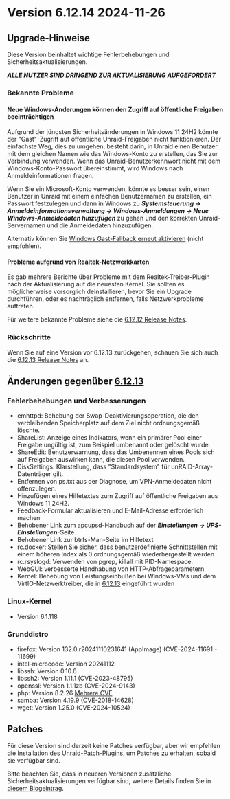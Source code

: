 # Version 6.12.14 2024-11-26

## Upgrade-Hinweise

Diese Version beinhaltet wichtige Fehlerbehebungen und Sicherheitsaktualisierungen.

***ALLE NUTZER SIND DRINGEND ZUR AKTUALISIERUNG AUFGEFORDERT***

### Bekannte Probleme

#### Neue Windows-Änderungen können den Zugriff auf öffentliche Freigaben beeinträchtigen

Aufgrund der jüngsten Sicherheitsänderungen in Windows 11 24H2 könnte der "Gast"-Zugriff auf öffentliche Unraid-Freigaben nicht funktionieren. Der einfachste Weg, dies zu umgehen, besteht darin, in Unraid einen Benutzer mit dem gleichen Namen wie das Windows-Konto zu erstellen, das Sie zur Verbindung verwenden. Wenn das Unraid-Benutzerkennwort nicht mit dem Windows-Konto-Passwort übereinstimmt, wird Windows nach Anmeldeinformationen fragen.

Wenn Sie ein Microsoft-Konto verwenden, könnte es besser sein, einen Benutzer in Unraid mit einem einfachen Benutzernamen zu erstellen, ein Passwort festzulegen und dann in Windows zu ***Systemsteuerung → Anmeldeinformationsverwaltung → Windows-Anmeldungen → Neue Windows-Anmeldedaten hinzufügen*** zu gehen und den korrekten Unraid-Servernamen und die Anmeldedaten hinzuzufügen.

Alternativ können Sie [Windows Gast-Fallback erneut aktivieren](https://techcommunity.microsoft.com/blog/filecab/accessing-a-third-party-nas-with-smb-in-windows-11-24h2-may-fail/4154300)
(nicht empfohlen).

#### Probleme aufgrund von Realtek-Netzwerkkarten

Es gab mehrere Berichte über Probleme mit dem Realtek-Treiber-Plugin nach der Aktualisierung auf die neuesten Kernel. Sie sollten es möglicherweise vorsorglich deinstallieren, bevor Sie ein Upgrade durchführen, oder es nachträglich entfernen, falls Netzwerkprobleme auftreten.

Für weitere bekannte Probleme siehe die [6.12.12 Release Notes](6.12.12.md#known-issues).

### Rückschritte

Wenn Sie auf eine Version vor 6.12.13 zurückgehen, schauen Sie sich auch die [6.12.13 Release Notes](6.12.13.md#rolling-back) an.

## Änderungen gegenüber [6.12.13](6.12.13.md)

### Fehlerbehebungen und Verbesserungen

- emhttpd: Behebung der Swap-Deaktivierungsoperation, die den verbleibenden Speicherplatz auf dem Ziel nicht ordnungsgemäß löschte.
- ShareList: Anzeige eines Indikators, wenn ein primärer Pool einer Freigabe ungültig ist, zum Beispiel umbenannt oder gelöscht wurde.
- ShareEdit: Benutzerwarnung, dass das Umbenennen eines Pools sich auf Freigaben auswirken kann, die diesen Pool verwenden.
- DiskSettings: Klarstellung, dass "Standardsystem" für unRAID-Array-Datenträger gilt.
- Entfernen von ps.txt aus der Diagnose, um VPN-Anmeldedaten nicht offenzulegen.
- Hinzufügen eines Hilfetextes zum Zugriff auf öffentliche Freigaben aus Windows 11 24H2.
- Feedback-Formular aktualisieren und E-Mail-Adresse erforderlich machen
- Behobener Link zum apcupsd-Handbuch auf der ***Einstellungen → UPS-Einstellungen***-Seite
- Behobener Link zur btrfs-Man-Seite im Hilfetext
- rc.docker: Stellen Sie sicher, dass benutzerdefinierte Schnittstellen mit einem höheren Index als 0 ordnungsgemäß wiederhergestellt werden
- rc.rsyslogd: Verwenden von pgrep, killall mit PID-Namespace.
- WebGUI: verbesserte Handhabung von HTTP-Abfrageparametern
- Kernel: Behebung von Leistungseinbußen bei Windows-VMs und dem VirtIO-Netzwerktreiber, die in [6.12.13](6.12.13.md) eingeführt wurden

### Linux-Kernel

- Version 6.1.118

### Grunddistro

- firefox: Version 132.0.r20241110231641 (AppImage) (CVE-2024-11691 - 11699)
- intel-microcode: Version 20241112
- libssh: Version 0.10.6
- libssh2: Version 1.11.1 (CVE-2023-48795)
- openssl: Version 1.1.1zb (CVE-2024-9143)
- php: Version 8.2.26 [Mehrere CVE](https://www.php.net/ChangeLog-8.php#8.2.26)
- samba: Version 4.19.9 (CVE-2018-14628)
- wget: Version 1.25.0 (CVE-2024-10524)

## Patches

Für diese Version sind derzeit keine Patches verfügbar, aber wir empfehlen die Installation des
[Unraid-Patch-Plugins](https://forums.unraid.net/topic/185560-unraid-patch-plugin/),
um Patches zu erhalten, sobald sie verfügbar sind.

Bitte beachten Sie, dass in neueren Versionen zusätzliche Sicherheitsaktualisierungen verfügbar sind,
weitere Details finden Sie in [diesem Blogeintrag](https://unraid.net/blog/cvd).

